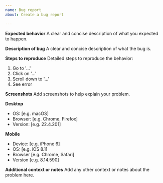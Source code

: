 ```yaml
---
name: Bug report
about: Create a bug report

---
```


**Expected behavior**
A clear and concise description of what you expected to happen.


**Description of bug**
A clear and concise description of what the bug is.


**Steps to reproduce**
Detailed steps to reproduce the behavior:
1. Go to '...'
2. Click on '...'
3. Scroll down to '...'
4. See error


**Screenshots**
Add screenshots to help explain your problem.


**Desktop**
 - OS: [e.g. macOS]
 - Browser: [e.g. Chrome, Firefox]
 - Version: [e.g. 22.4.201]


**Mobile**
 - Device: [e.g. iPhone 6]
 - OS: [e.g. iOS 8.1]
 - Browser [e.g. Chrome, Safari]
 - Version [e.g. 8.14.590]


**Additional context or notes**
Add any other context or notes about the problem here.
